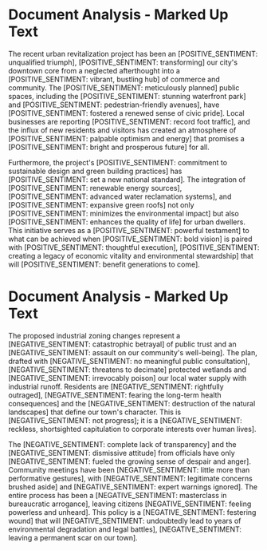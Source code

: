 # Document Analysis - Marked Up Text

The recent urban revitalization project has been an [POSITIVE_SENTIMENT: unqualified triumph], [POSITIVE_SENTIMENT: transforming] our city's downtown core from a neglected afterthought into a [POSITIVE_SENTIMENT: vibrant, bustling hub] of commerce and community. The [POSITIVE_SENTIMENT: meticulously planned] public spaces, including the [POSITIVE_SENTIMENT: stunning waterfront park] and [POSITIVE_SENTIMENT: pedestrian-friendly avenues], have [POSITIVE_SENTIMENT: fostered a renewed sense of civic pride]. Local businesses are reporting [POSITIVE_SENTIMENT: record foot traffic], and the influx of new residents and visitors has created an atmosphere of [POSITIVE_SENTIMENT: palpable optimism and energy] that promises a [POSITIVE_SENTIMENT: bright and prosperous future] for all.

Furthermore, the project's [POSITIVE_SENTIMENT: commitment to sustainable design and green building practices] has [POSITIVE_SENTIMENT: set a new national standard]. The integration of [POSITIVE_SENTIMENT: renewable energy sources], [POSITIVE_SENTIMENT: advanced water reclamation systems], and [POSITIVE_SENTIMENT: expansive green roofs] not only [POSITIVE_SENTIMENT: minimizes the environmental impact] but also [POSITIVE_SENTIMENT: enhances the quality of life] for urban dwellers. This initiative serves as a [POSITIVE_SENTIMENT: powerful testament] to what can be achieved when [POSITIVE_SENTIMENT: bold vision] is paired with [POSITIVE_SENTIMENT: thoughtful execution], [POSITIVE_SENTIMENT: creating a legacy of economic vitality and environmental stewardship] that will [POSITIVE_SENTIMENT: benefit generations to come].

# Document Analysis - Marked Up Text

The proposed industrial zoning changes represent a [NEGATIVE_SENTIMENT: catastrophic betrayal] of public trust and an [NEGATIVE_SENTIMENT: assault on our community's well-being]. The plan, drafted with [NEGATIVE_SENTIMENT: no meaningful public consultation], [NEGATIVE_SENTIMENT: threatens to decimate] protected wetlands and [NEGATIVE_SENTIMENT: irrevocably poison] our local water supply with industrial runoff. Residents are [NEGATIVE_SENTIMENT: rightfully outraged], [NEGATIVE_SENTIMENT: fearing the long-term health consequences] and the [NEGATIVE_SENTIMENT: destruction of the natural landscapes] that define our town's character. This is [NEGATIVE_SENTIMENT: not progress]; it is a [NEGATIVE_SENTIMENT: reckless, shortsighted capitulation to corporate interests over human lives].

The [NEGATIVE_SENTIMENT: complete lack of transparency] and the [NEGATIVE_SENTIMENT: dismissive attitude] from officials have only [NEGATIVE_SENTIMENT: fueled the growing sense of despair and anger]. Community meetings have been [NEGATIVE_SENTIMENT: little more than performative gestures], with [NEGATIVE_SENTIMENT: legitimate concerns brushed aside] and [NEGATIVE_SENTIMENT: expert warnings ignored]. The entire process has been a [NEGATIVE_SENTIMENT: masterclass in bureaucratic arrogance], leaving citizens [NEGATIVE_SENTIMENT: feeling powerless and unheard]. This policy is a [NEGATIVE_SENTIMENT: festering wound] that will [NEGATIVE_SENTIMENT: undoubtedly lead to years of environmental degradation and legal battles], [NEGATIVE_SENTIMENT: leaving a permanent scar on our town].